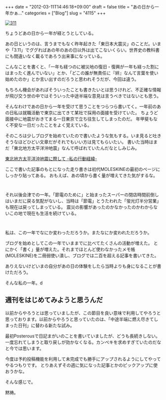 +++
date = "2012-03-11T14:46:18+09:00"
draft = false
title = "あの日から一年かぁ…"
categories = ["Blog"]
slug = "4115"
+++

<div class="center"><a href="http://knk-n.com.s3-website-ap-northeast-1.amazonaws.com/images/2012/03/311.jpg" title="311"><img src="http://knk-n.com.s3-website-ap-northeast-1.amazonaws.com/images/2012/03/311.jpg" alt="311" title="311.jpg" /></a></div>

ちょうどあの日から一年が経とうとしている。

あの日というのは、言うまでもなく昨年起きた「東日本大震災」のことだ。いまや「3.11」でググればあの年のあの日以外は出てこないくらい。世界史の教科書にも間違いなく載るであろう出来事になっている。

こんなことを書くと、「一年も経つのに被災地の復旧・復興が一年も経った割にはまったく進んでいない」とか、「どこの誰が無責任に『絆』なんて言葉を使い始めたのか」とか言い出すのだろうと思われそうだが、今回は違う。

もちろん機会があればそういったことも書きたいとは思うけれど、不正確な情報が飛び交う世の中ではそういった中途半端な意見は言うべきではないとも思う。

そんなわけであの日から一年を受けて思うことをつらつら書いてく。<!--more-->一年前のあの日私は就職活動で東京に出てきて某社で採用の面接を受けていた。
ちょうど面接中に地震がおきてまる一日東京で立ち往生してしまったのだ。
年甲斐もなく不安な一日だったことをよく覚えている。

そのころは少しブログを始めていたので書いたような気もする。いま見ると吐きそうなほどひどい文章だがそれでもいい方は見てもらいたい。
書いた当時はまだ「東北地方太平洋沖地震」なんて呼ばれていたんだなとしみじみ。

<p><a href="http://knknkenken.blogspot.com/2011/03/blog-post.html" target="_blank">東北地方太平洋沖地震に際して -私の行動経緯-</a><script type="text/javascript">var url="http://knknkenken.blogspot.com/2011/03/blog-post.html";</script><script src="http://api.b.st-hatena.com/entry.count?url=http://knknkenken.blogspot.com/2011/03/blog-post.html&callback=hatebTxt"></script></p>

ここで書いた記事のもとになった走り書きは初代MOLESKINEの最初のページにしっかり貼ってある。
おもえば、あの頃から書く量が増えてきた気がするな。
<p style="margin-top: 3em;"></p>

それ以後会津での一年。「節電のために」と始まったスーパーの閉店時間前倒しはいまだに戻る気配がないし、当時は「節電」とうたわれた「蛍光灯半分営業」も現在は戻ってしまっている。
震災の影響があったのかなかったのかわからないこの地で現在も生活を続けている。

<p style="margin-top: 3em;"></p>
私は、この一年でなにか変わっただろうか。またなにか変われただろうか。

ブログを始めとしてこの一年でいままでに比べてたくさんの活動が増えた。
とにかく「書く」量が増えた。それまでほとんど使わなかったメモ帳(MOLESKINE)を二冊弱使い潰し、ブログでは二百を超える記事を書いてきた。

ありえないけどいまの自分があの日の体験をしたら当時よりも身になることが書けただろう。

そんな私の一年。d

<h2>週刊をはじめてみようと思うんだ</h2>
以前からやろうとは思っていましたが、この節目を良い意味で利用してやろうと思っております。以前からやろうと思っていたのは、「中途半端に燃え尽きてしまった日刊」に替わる新たな試み。

最初Posterousで日記まがいのことを書いていましたが、どうも長続きしない。一度忘れてしまうと取り戻しが効かなくなる。カンペキを求めすぎていたのだなと今では思います。

今度は予約投稿機能を利用して未完成でも勝手にアップされるようにしてやってやるつもりです。
とりあえずその週に気になった記事とかのピックアップに使おうかな。

そんな感じで。

黙祷。
